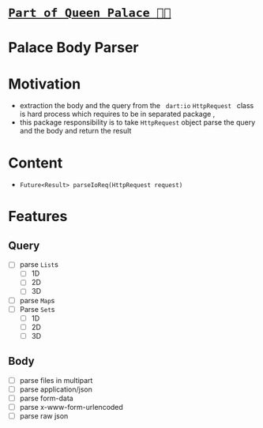 # [**`Part of Queen Palace 🏰👑`**](https://pub.dev/packages/palace)

# Palace Body Parser

# Motivation

- extraction the body and the query from the ` dart:io` `HttpRequest ` class is hard process which requires to be in separated package ,
- this package responsibility is to take `HttpRequest` object parse the query and the body and return the result

# Content

- `Future<Result> parseIoReq(HttpRequest request)`

# Features

## Query

- [ ] parse `List`s
  - [ ] 1D
  - [ ] 2D
  - [ ] 3D
- [ ] parse `Map`s
- [ ] Parse `Set`s
  - [ ] 1D
  - [ ] 2D
  - [ ] 3D

## Body

- [ ] parse files in multipart
- [ ] parse application/json
- [ ] parse form-data
- [ ] parse x-www-form-urlencoded
- [ ] parse raw json

